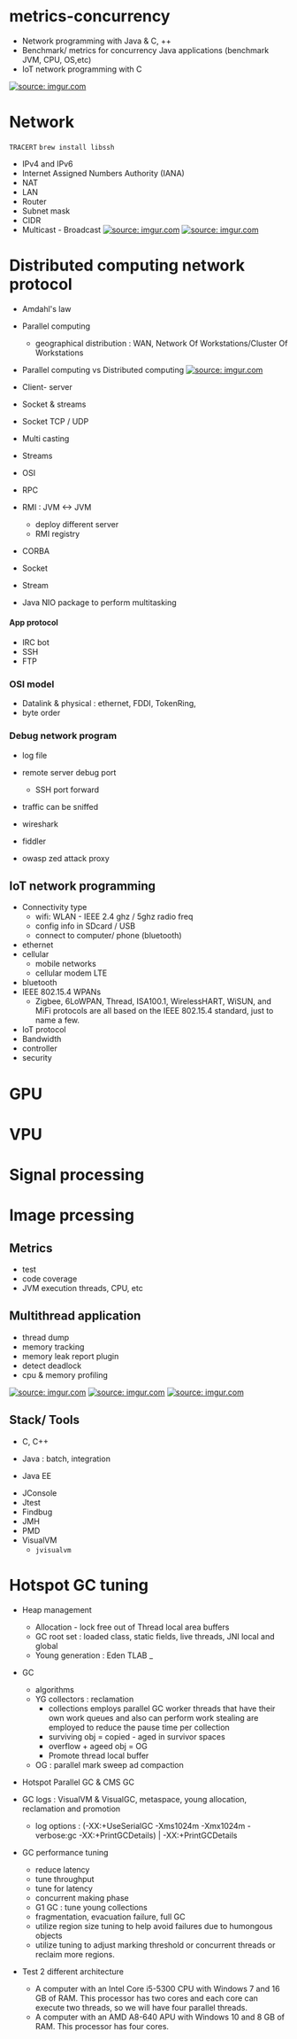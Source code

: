 # metrics-concurrency
- Network programming with Java & C, ++ 
- Benchmark/ metrics for concurrency Java applications 
(benchmark JVM, CPU, OS,etc)
- IoT network programming with C 


<a href="https://imgur.com/sZFgJGx"><img src="https://i.imgur.com/sZFgJGx.png" title="source: imgur.com" /></a>

# Network 
`TRACERT`
`brew install libssh`
- IPv4 and IPv6
- Internet Assigned Numbers Authority (IANA)
- NAT 
- LAN 
- Router 
- Subnet mask 
- CIDR 
- Multicast - Broadcast 
<a href="https://imgur.com/FntW68k"><img src="https://i.imgur.com/FntW68k.png" title="source: imgur.com" /></a>
<a href="https://imgur.com/u1eddZe"><img src="https://i.imgur.com/u1eddZe.png" title="source: imgur.com" /></a>
# Distributed computing network protocol 
+ Amdahl's law

+ Parallel computing
    + geographical distribution : WAN, Network Of Workstations/Cluster Of Workstations

+ Parallel computing vs Distributed computing 
<a href="https://imgur.com/0oQG5QJ"><img src="https://i.imgur.com/0oQG5QJ.png" title="source: imgur.com" /></a>

+ Client- server
+ Socket & streams
+ Socket TCP / UDP
+ Multi casting 
+ Streams
+ OSI
+ RPC 
+ RMI : JVM <-> JVM
    + deploy different server 
    + RMI registry 
    
+ CORBA
+ Socket
+ Stream 
+ Java NIO package to perform multitasking 
#### App protocol 
+ IRC bot 
+ SSH 
+ FTP 

### OSI model 
- Datalink & physical : ethernet, FDDI, TokenRing, 
- byte order 

### Debug network program
- log file 
- remote server debug port 
    - SSH port forward

- traffic can be sniffed
- wireshark
- fiddler
- owasp zed attack proxy 


## IoT network programming 
- Connectivity type 
    - wifi: WLAN - IEEE 2.4 ghz / 5ghz radio freq
    - config info in SDcard / USB 
    - connect to computer/ phone (bluetooth)
- ethernet 
- cellular 
    - mobile networks 
    - cellular modem LTE 
- bluetooth   
- IEEE 802.15.4 WPANs 
    -  Zigbee, 6LoWPAN, Thread, ISA100.1, WirelessHART, WiSUN, and MiFi protocols are all based on the IEEE 802.15.4 standard, just to name a few.
- IoT protocol 
- Bandwidth 
- controller 
- security 


# GPU 

# VPU


# Signal processing 

# Image prcessing 



## Metrics 
+ test
+ code coverage 
+ JVM execution threads, CPU, etc

## Multithread application 
- thread dump 
- memory tracking 
- memory leak report plugin 
- detect deadlock 
- cpu & memory profiling 

<a href="https://imgur.com/nPlmfoN"><img src="https://i.imgur.com/nPlmfoN.png" title="source: imgur.com" /></a>
<a href="https://imgur.com/z8BHas0"><img src="https://i.imgur.com/z8BHas0.png" title="source: imgur.com" /></a>
<a href="https://imgur.com/qop5GFz"><img src="https://i.imgur.com/qop5GFz.png" title="source: imgur.com" /></a>




## Stack/ Tools 
- C, C++ 
+ Java : batch, integration 
- Java EE 
+ JConsole 
+ Jtest
+ Findbug 
+ JMH 
+ PMD
+ VisualVM
    + `jvisualvm` 



# Hotspot GC tuning 
+ Heap management 
    + Allocation - lock free out of Thread local area buffers 
    + GC root set : loaded class, static fields, live threads, JNI local and global
    + Young generation : Eden TLAB _ 
+ GC 
    + algorithms 
    + YG collectors : reclamation
        + collections employs parallel GC worker threads that have their own work queues and also can perform work stealing are employed to reduce the pause time per collection
        + surviving obj = copied - aged in survivor spaces 
        + overflow + ageed obj = OG 
        + Promote thread local buffer 
    + OG : parallel mark sweep ad compaction
+ Hotspot Parallel GC & CMS GC 
+ GC logs : VisualVM & VisualGC, metaspace, young allocation, reclamation and promotion
    + log options : (-XX:+UseSerialGC -Xms1024m -Xmx1024m -verbose:gc -XX:+PrintGCDetails) | -XX:+PrintGCDetails
+ GC performance tuning 
  + reduce latency 
  + tune throughput 
  + tune for latency 
  + concurrent making phase 
  + G1 GC : tune young collections 
  + fragmentation, evacuation failure, full GC 
  + utilize region size tuning to help avoid failures due to humongous objects 
  + utilize tuning to adjust marking threshold or concurrent threads or reclaim more regions.



+ Test 2 different architecture
    + A  computer with an Intel Core i5-5300 CPU with Windows 7 and 16 GB of RAM. This processor has two cores and each core can execute two threads, so we will have four parallel threads.
    + A computer with an AMD A8-640 APU with Windows 10 and 8 GB of RAM. This processor has four cores.


    